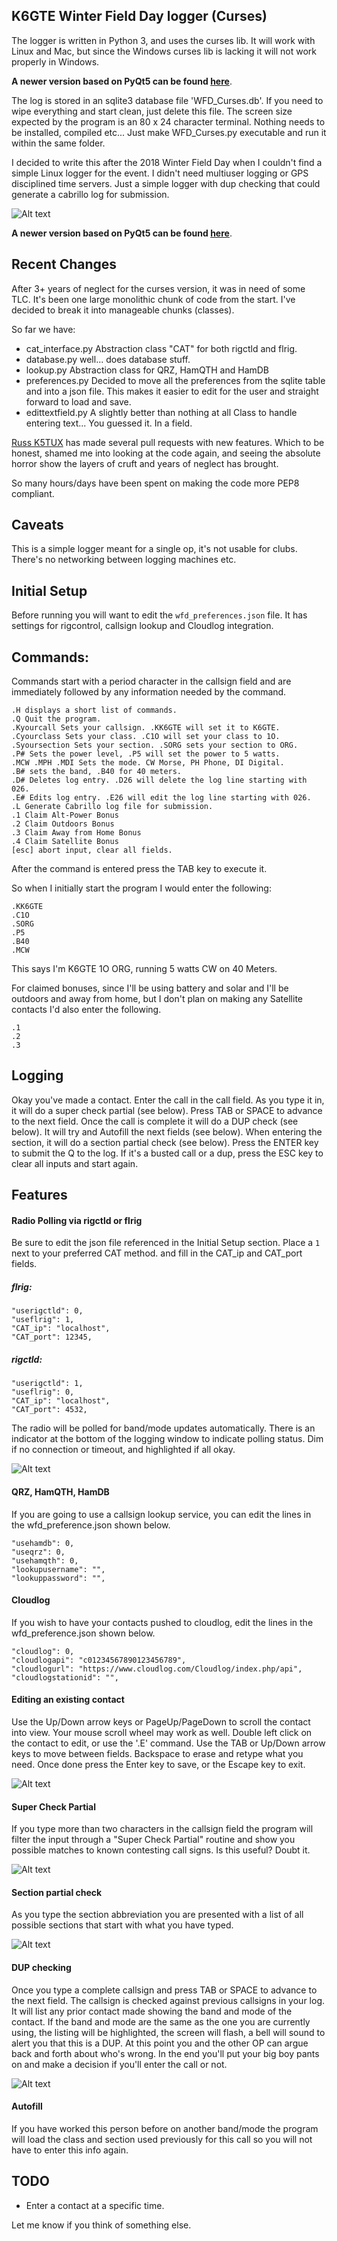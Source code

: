 ## K6GTE Winter Field Day logger (Curses)

The logger is written in Python 3, and uses the curses lib. It will work with Linux and Mac, but since the Windows curses lib is lacking it will not work properly in Windows. 

**A newer version based on PyQt5 can be found [here](https://github.com/mbridak/WinterFieldDayLogger)**.

The log is stored in an sqlite3 database file 'WFD_Curses.db'. If you need to wipe everything and start clean, just delete this file. The screen size expected by the program is an 80 x 24 character terminal. Nothing needs to be installed, compiled etc... Just make WFD_Curses.py executable and run it within the same folder.

I decided to write this after the 2018 Winter Field Day when I couldn't find a simple Linux logger for the event. I didn't need multiuser logging or GPS disciplined time servers. Just a simple logger with dup checking that could generate a cabrillo log for submission.

![Alt text](pics/logger.png)

**A newer version based on PyQt5 can be found [here](https://github.com/mbridak/WinterFieldDayLogger)**.

## Recent Changes

After 3+ years of neglect for the curses version, it was in need of some TLC. It's been one large monolithic chunk of code from the start. I've decided to break it into manageable chunks (classes). 

So far we have:

* cat_interface.py Abstraction class "CAT" for both rigctld and flrig.
* database.py well... does database stuff.
* lookup.py Abstraction class for QRZ, HamQTH and HamDB
* preferences.py Decided to move all the preferences from the sqlite table and into a json file. This makes it easier to edit for the user and straight forward  to load and save.
* edittextfield.py A slightly better than nothing at all Class to handle entering text... You guessed it. In a field.

[Russ K5TUX](https://lhspodcast.info/) has made several pull requests with new features. Which to be honest, shamed me into looking at the code again, and seeing the absolute horror show the layers of cruft and years of neglect has brought.

So many hours/days have been spent on making the code more PEP8 compliant.

## Caveats
This is a simple logger meant for a single op, it's not usable for clubs. There's no networking between logging machines etc.

## Initial Setup
Before running you will want to edit the `wfd_preferences.json` file. It has settings for rigcontrol, callsign lookup and Cloudlog integration.

## Commands:
Commands start with a period character in the callsign field and are immediately followed by any information needed by the command.

```
.H displays a short list of commands.
.Q Quit the program.
.Kyourcall Sets your callsign. .KK6GTE will set it to K6GTE.
.Cyourclass Sets your class. .C1O will set your class to 1O.
.Syoursection Sets your section. .SORG sets your section to ORG.
.P# Sets the power level, .P5 will set the power to 5 watts.
.MCW .MPH .MDI Sets the mode. CW Morse, PH Phone, DI Digital.
.B# sets the band, .B40 for 40 meters.
.D# Deletes log entry. .D26 will delete the log line starting with 026.
.E# Edits log entry. .E26 will edit the log line starting with 026.
.L Generate Cabrillo log file for submission.
.1 Claim Alt-Power Bonus
.2 Claim Outdoors Bonus
.3 Claim Away from Home Bonus
.4 Claim Satellite Bonus
[esc] abort input, clear all fields.
```

After the command is entered press the TAB key to execute it.

So when I initially start the program I would enter the following:

```
.KK6GTE
.C1O
.SORG
.P5
.B40
.MCW
``` 
This says I'm K6GTE 1O ORG, running 5 watts CW on 40 Meters.

For claimed bonuses, since I'll be using battery and solar and I'll be outdoors and away from home, but I don't plan on making any Satellite contacts I'd also enter the following.
```
.1
.2
.3
```

## Logging
Okay you've made a contact. Enter the call in the call field. As you type it in, it will do a super check partial (see below). Press TAB or SPACE to advance to the next field. Once the call is complete it will do a DUP check (see below). It will try and Autofill the next fields (see below). When entering the section, it will do a section partial check (see below). Press the ENTER key to submit the Q to the log. If it's a busted call or a dup, press the ESC key to clear all inputs and start again.

## Features

#### Radio Polling via rigctld or flrig
Be sure to edit the json file referenced in the Initial Setup section. Place a `1` next to your preferred CAT method. and fill in the CAT_ip and CAT_port fields.

##### flrig:

    "userigctld": 0,
    "useflrig": 1,
    "CAT_ip": "localhost",
    "CAT_port": 12345,

##### rigctld:

    "userigctld": 1,
    "useflrig": 0,
    "CAT_ip": "localhost",
    "CAT_port": 4532,

The radio will be polled for band/mode updates automatically. There is an indicator at the bottom of the logging window to indicate polling status. Dim if no connection or timeout, and highlighted if all okay.

![Alt text](pics/rigctld.png)

#### QRZ, HamQTH, HamDB
If you are going to use a callsign lookup service, you can edit the lines in the wfd_preference.json shown below.

	"usehamdb": 0,
    "useqrz": 0,
    "usehamqth": 0,
    "lookupusername": "",
    "lookuppassword": "",

#### Cloudlog
If you wish to have your contacts pushed to cloudlog, edit the lines in the wfd_preference.json shown below.

    "cloudlog": 0,
    "cloudlogapi": "c01234567890123456789",
    "cloudlogurl": "https://www.cloudlog.com/Cloudlog/index.php/api",
    "cloudlogstationid": "",

#### Editing an existing contact
Use the Up/Down arrow keys or PageUp/PageDown to scroll the contact into view. Your mouse scroll wheel may work as well. Double left click on the contact to edit, or use the '.E' command. Use the TAB or Up/Down arrow keys to move between fields. Backspace to erase and retype what you need.
Once done press the Enter key to save, or the Escape key to exit.

![Alt text](pics/editcontact.png)

#### Super Check Partial
If you type more than two characters in the callsign field the program will filter the input through a "Super Check Partial" routine and show you possible matches to known contesting call signs. Is this useful? Doubt it.

![Alt text](pics/scp.png)

#### Section partial check
As you type the section abbreviation you are presented with a list of all possible sections that start with what you have typed.

![Alt text](pics/sectioncheckpartial.png)

#### DUP checking
Once you type a complete callsign and press TAB or SPACE to advance to the next field. The callsign is checked against previous callsigns in your log. It will list any prior contact made showing the band and mode of the contact. If the band and mode are the same as the one you are currently using, the listing will be highlighted, the screen will flash, a bell will sound to alert you that this is a DUP. At this point you and the other OP can argue back and forth about who's wrong. In the end you'll put your big boy pants on and make a decision if you'll enter the call or not.

![Alt text](pics/dupe_check.png)

#### Autofill
If you have worked this person before on another band/mode the program will load the class and section used previously for this call so you will not have to enter this info again.

## TODO
  * Enter a contact at a specific time.

Let me know if you think of something else.
